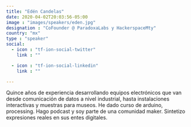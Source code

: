 ```yaml
---
title: "Edén Candelas"
date: 2020-04-02T20:03:56-05:00
image : "images/speakers/eden.jpg"
designation : "CoFounder @ ParadoxaLabs y HackerspaceMty"
country: "mx"
type : "speaker"
social:
  - icon : "tf-ion-social-twitter"
    link : ""

  - icon : "tf-ion-social-linkedin"
    link : ""

---
```


Quince años de experiencia desarrollando equipos electrónicos que van desde comunicación de datos a nivel industrial, hasta instalaciones interactivas y muestras para museos. He dado curso de arduino, processing. Hago podcast y soy parte de una comunidad maker.
Sintetizo expresiones reales en sus entes digitales.